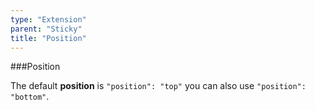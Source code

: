 ```yaml
---
type: "Extension"
parent: "Sticky"
title: "Position"
---
```


###Position

The default **position** is `"position": "top"` you can also use `"position": "bottom"`.

<demo>
  <div class="gatsby_demo_item" data-iframe="iframe/demo/sticky/position"></div>
</demo>
